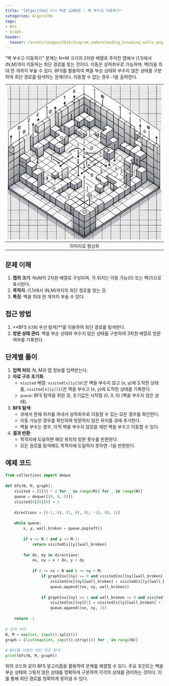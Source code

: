 ```yaml
---
title: "[Algorithm] C++ 백준 2206번 : 벽 부수고 이동하기"
categories: Algorithm
tags:
- BFS
- Graph
header:
  teaser: /assets/images/2024/diagram_understanding_breaking_walls.png
---
```


"벽 부수고 이동하기" 문제는 N×M 크기의 2차원 배열로 주어진 맵에서 (1,1)에서 (N,M)까지 이동하는 최단 경로를 찾는 것이다. 이동은 상하좌우로 가능하며, 벽(1)을 최대 한 개까지 부술 수 있다. BFS를 활용하여 벽을 부순 상태와 부수지 않은 상태를 구분하여 최단 경로를 탐색하는 문제이다. 이동할 수 없는 경우 -1을 출력한다.

|![](/assets/images/2024/diagram_understanding_breaking_walls.png)|
|:---:|
|이미지로 형상화|

## 문제 이해
1. **맵의 크기**: NxM의 2차원 배열로 구성되며, 각 위치는 이동 가능(0) 또는 벽(1)으로 표시된다.
2. **목적지**: (1,1)에서 (N,M)까지의 최단 경로를 찾는 것.
3. **특징**: 벽을 최대 한 개까지 부술 수 있다.

## 접근 방법
1. **BFS (너비 우선 탐색)**를 이용하여 최단 경로를 탐색한다.
2. **방문 상태 관리**: 벽을 부순 상태와 부수지 않은 상태를 구분하여 3차원 배열로 방문 여부를 기록한다.

## 단계별 풀이
1. **입력 처리**: N, M과 맵 정보를 입력받는다.
2. **자료 구조 초기화**:
   - `visited` 배열: `visited[x][y][0]`은 벽을 부수지 않고 (x, y)에 도착한 상태를, `visited[x][y][1]`은 벽을 부수고 (x, y)에 도착한 상태를 기록한다.
   - `queue`: BFS 탐색을 위한 큐, 초기값은 시작점 (0, 0, 0) (벽을 부수지 않은 상태).
3. **BFS 탐색**:
   - 큐에서 현재 위치를 꺼내서 상하좌우로 이동할 수 있는 모든 경우를 확인한다.
   - 이동 가능한 경우를 확인하여 방문하지 않은 위치를 큐에 추가한다.
   - 벽을 부수는 경우, 아직 벽을 부수지 않았을 때만 벽을 부수고 이동할 수 있다.
4. **결과 반환**:
   - 목적지에 도달하면 해당 위치의 방문 횟수를 반환한다.
   - 모든 경로를 탐색해도 목적지에 도달하지 못하면 -1을 반환한다.

## 예제 코드
```python
from collections import deque

def bfs(N, M, graph):
    visited = [[[0] * 2 for _ in range(M)] for _ in range(N)]
    queue = deque([(0, 0, 0)])
    visited[0][0][0] = 1
    
    directions = [(-1, 0), (1, 0), (0, -1), (0, 1)]
    
    while queue:
        x, y, wall_broken = queue.popleft()
        
        if x == N-1 and y == M-1:
            return visited[x][y][wall_broken]
        
        for dx, dy in directions:
            nx, ny = x + dx, y + dy
            
            if 0 <= nx < N and 0 <= ny < M:
                if graph[nx][ny] == 0 and visited[nx][ny][wall_broken] == 0:
                    visited[nx][ny][wall_broken] = visited[x][y][wall_broken] + 1
                    queue.append((nx, ny, wall_broken))
                
                if graph[nx][ny] == 1 and wall_broken == 0 and visited[nx][ny][1] == 0:
                    visited[nx][ny][1] = visited[x][y][wall_broken] + 1
                    queue.append((nx, ny, 1))
    
    return -1

# 입력 처리
N, M = map(int, input().split())
graph = [list(map(int, input().strip())) for _ in range(N)]

# BFS를 이용한 최단 경로 탐색
print(bfs(N, M, graph))
```

위의 코드와 같이 BFS 알고리즘을 활용하여 문제를 해결할 수 있다. 주요 포인트는 벽을 부순 상태와 그렇지 않은 상태를 명확하게 구분하여 각각의 상태를 관리하는 것이다. 이를 통해 최단 경로를 정확하게 찾아낼 수 있다.